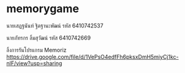 # memorygame
นายเสฏฐนันท์ ฐิตฐานะพัฒน์ รหัส 6410742537

นายภัทรกร ลิ้มสุวัฒน์ รหัส 6410742669

ลิ้งการรันโปรแกรม Memoriz
https://drive.google.com/file/d/1VePsO4edfFh6pksxDmH5miyCj1kc-nlF/view?usp=sharing
